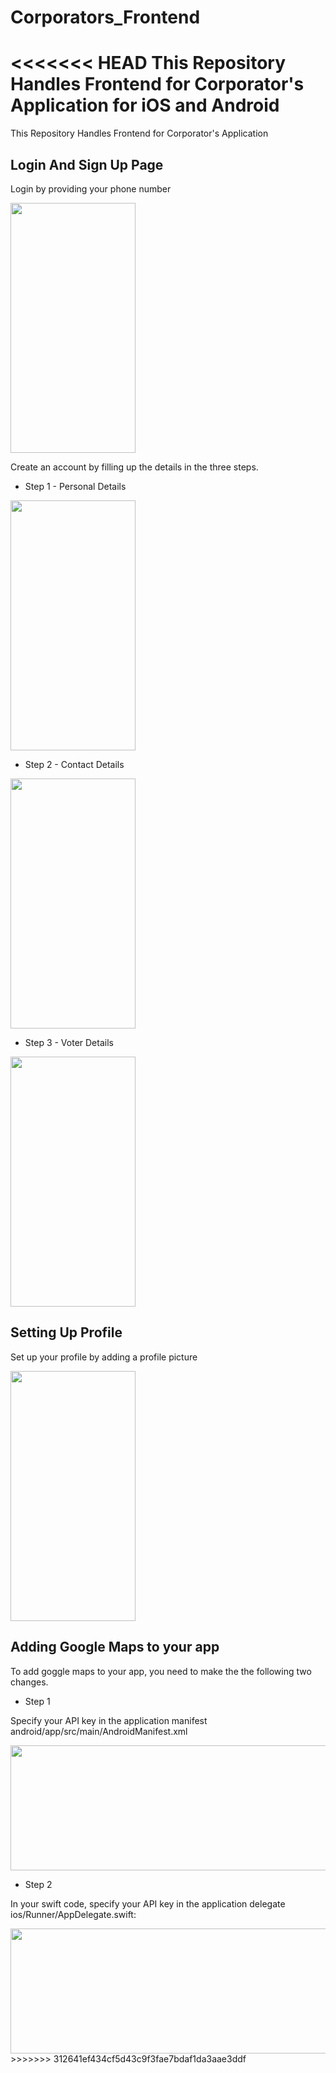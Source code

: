 # Corporators_Frontend
<<<<<<< HEAD
This Repository Handles Frontend for Corporator's Application for iOS and Android
=======
This Repository Handles Frontend for Corporator's Application

## Login And Sign Up Page

<p>Login by providing your phone number</p>

<img src="https://i.postimg.cc/Hk06cxMT/Whats-App-Image-2021-06-10-at-6-38-29-PM-5.jpg" width="200" height="400">

<p>Create an account by filling up the details in the three steps.</p>

*  Step 1 - Personal Details

<img src="https://i.postimg.cc/6QkVMxnM/Whats-App-Image-2021-06-10-at-6-38-29-PM-4.jpg)" width="200" height="400">

*  Step 2 - Contact Details

<img src="https://i.postimg.cc/660jpTdw/Whats-App-Image-2021-06-10-at-6-38-29-PM-3.jpg" width="200" height="400">

*  Step 3 - Voter Details

<img src="https://i.postimg.cc/tJSNtZ5x/Whats-App-Image-2021-06-10-at-6-38-29-PM-2.jpg" width="200" height="400">
   
## Setting Up Profile
<p>Set up your profile by adding a profile picture</p>

<img src="https://i.postimg.cc/wBgRMx58/Whats-App-Image-2021-06-10-at-6-38-29-PM-1.jpg" width="200" height="400">
 

## Adding Google Maps to your app

<p>To add goggle maps to your app, you need to make the the following two changes.</p>

*  Step 1 

<p>Specify your API key in the application manifest android/app/src/main/AndroidManifest.xml</p>

<img src="https://user-images.githubusercontent.com/73482596/117604797-ebc76200-b173-11eb-9d91-230a60338c92.JPG" width="600" height="200">
 

*  Step 2

<p>In your swift code, specify your API key in the application delegate ios/Runner/AppDelegate.swift:</p>

<img src="https://user-images.githubusercontent.com/73482596/117604805-f124ac80-b173-11eb-8946-a7198e6dc7d2.JPG" width="600" height="200">
>>>>>>> 312641ef434cf5d43c9f3fae7bdaf1da3aae3ddf
